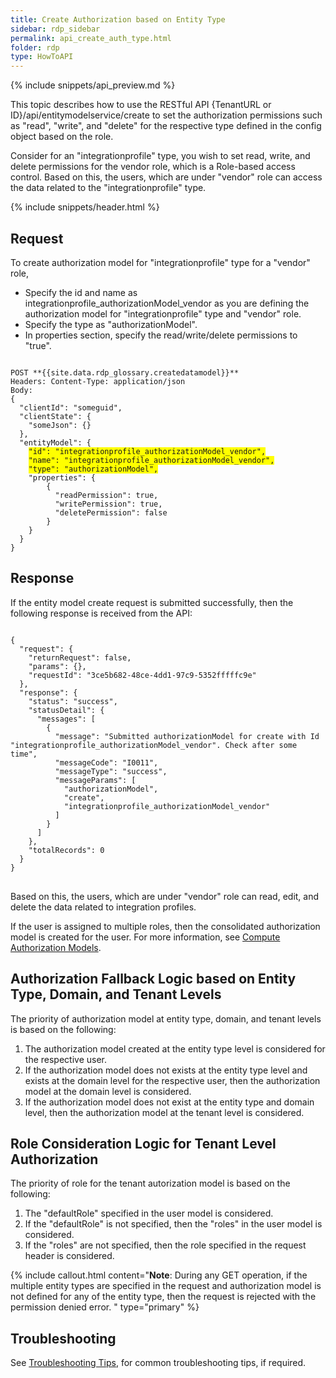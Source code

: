 ```yaml
---
title: Create Authorization based on Entity Type
sidebar: rdp_sidebar
permalink: api_create_auth_type.html
folder: rdp
type: HowToAPI
---
```


{% include snippets/api_preview.md %}

This topic describes how to use the RESTful API {TenantURL or ID}/api/entitymodelservice/create to set the authorization permissions such as "read", "write", and "delete" for the respective type defined in the config object based on the role.

Consider for an "integrationprofile" type, you wish to set read, write, and delete permissions for the vendor role, which is a Role-based access control. Based on this, the users, which are under "vendor" role can access the data related to the "integrationprofile" type.

{% include snippets/header.html %}

## Request 

To create authorization model for "integrationprofile" type for a "vendor" role,
* Specify the id and name as integrationprofile_authorizationModel_vendor as you are defining the authorization model for "integrationprofile" type and "vendor" role.
* Specify the type as "authorizationModel".
* In properties section, specify the read/write/delete permissions to "true".

<pre><code>
POST **{{site.data.rdp_glossary.createdatamodel}}**
Headers: Content-Type: application/json
Body:
{
  "clientId": "someguid",
  "clientState": {
    "someJson": {}
  },
  "entityModel": {
    <span style="background-color: #FFFF00">"id": "integrationprofile_authorizationModel_vendor",</span>
    <span style="background-color: #FFFF00">"name": "integrationprofile_authorizationModel_vendor",</span>
    <span style="background-color: #FFFF00">"type": "authorizationModel",</span>
    "properties": {
        {
          "readPermission": true,
          "writePermission": true,
          "deletePermission": false
        }
    }
  }
}
</code></pre> 

## Response

If the entity model create request is submitted successfully, then the following response is received from the API:

<pre>
<code>
{
  "request": {
    "returnRequest": false,
    "params": {},
    "requestId": "3ce5b682-48ce-4dd1-97c9-5352fffffc9e"
  },
  "response": {
    "status": "success",
    "statusDetail": {
      "messages": [
        {
          "message": "Submitted authorizationModel for create with Id "integrationprofile_authorizationModel_vendor". Check after some time",
          "messageCode": "I0011",
          "messageType": "success",
          "messageParams": [
            "authorizationModel",
            "create",
            "integrationprofile_authorizationModel_vendor"
          ]
        }
      ]
    },
    "totalRecords": 0
  }
}
</code>
</pre> 

Based on this, the users, which are under "vendor" role can read, edit, and delete the data related to integration profiles.

If the user is assigned to multiple roles, then the consolidated authorization model is created for the user. For more information, see [Compute Authorization Models](api_compute_auth_model.html).

## Authorization Fallback Logic based on Entity Type, Domain, and Tenant Levels

The priority of authorization model at entity type, domain, and tenant levels is based on the following:
1. The authorization model created at the entity type level is considered for the respective user.
2. If the authorization model does not exists at the entity type level and exists at the domain level for the respective user, then the authorization model at the domain level is considered.
3. If the authorization model does not exist at the entity type and domain level, then the authorization model at the tenant level is considered.

## Role Consideration Logic for Tenant Level Authorization

The priority of role for the tenant autorization model is based on the following:
1. The "defaultRole" specified in the user model is considered.
2. If the "defaultRole" is not specified, then the "roles" in the user model is considered.
3. If the "roles" are not specified, then the role specified in the request header is considered.

{% include callout.html content="**Note**: During any GET operation, if the multiple entity types are specified in the request and authorization model is not defined for any of the entity type, then the request is rejected with the permission denied error.
" type="primary" %} 

## Troubleshooting

See [Troubleshooting Tips](api_troubleshooting_tips.html), for common troubleshooting tips, if required.